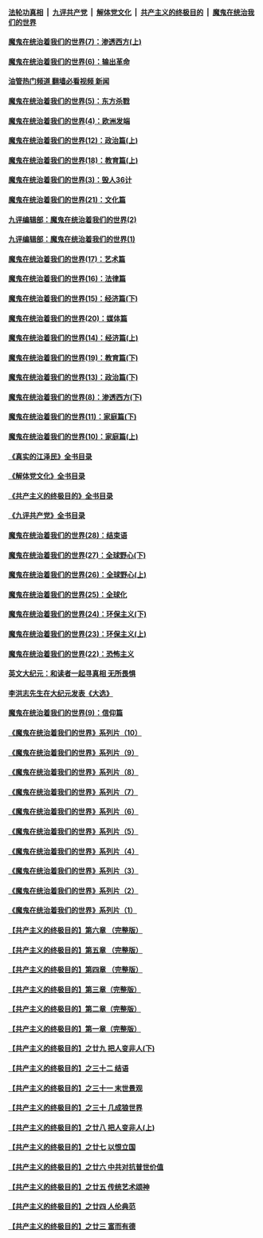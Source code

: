 ####  [法轮功真相](../../../../basic/blob/master/README.md?t=10141131) &nbsp;|&nbsp; [九评共产党](../../../../9ping.md/blob/master/README.md?t=10141131) &nbsp;|&nbsp; [解体党文化](../../../../jtdwh.md/blob/master/README.md?t=10141131)  &nbsp;|&nbsp; [共产主义的终极目的](../../../../gczydzjmd.md/blob/master/README.md?t=10141131) &nbsp;|&nbsp; [魔鬼在统治我们的世界](../../../../mgztzwmdsj.md/blob/master/README.md?t=10141131) 

#### [魔鬼在统治着我们的世界(7)：渗透西方(上)](../pages/nsc422/n10426013.md?t=10141131) 

#### [魔鬼在统治着我们的世界(6)：输出革命](../pages/nsc422/n10421536.md?t=10141131) 

#### [油管热门频道 翻墙必看视频 新闻](http://209.250.226.216:81/youtube.html?10141131)

#### [魔鬼在统治着我们的世界(5)：东方杀戮](../pages/nsc422/n10417707.md?t=10141131) 

#### [魔鬼在统治着我们的世界(4)：欧洲发端](../pages/nsc422/n10414890.md?t=10141131) 

#### [魔鬼在统治着我们的世界(12)：政治篇(上)](../pages/nsc422/n10444576.md?t=10141131) 

#### [魔鬼在统治着我们的世界(18)：教育篇(上)](../pages/nsc422/n10526970.md?t=10141131) 

#### [魔鬼在统治着我们的世界(3)：毁人36计](../pages/nsc422/n10411583.md?t=10141131) 

#### [魔鬼在统治着我们的世界(21)：文化篇](../pages/nsc422/n10597706.md?t=10141131) 

#### [九评编辑部：魔鬼在统治着我们的世界(2)](../pages/nsc422/n10410036.md?t=10141131) 

#### [九评编辑部：魔鬼在统治着我们的世界(1)](../pages/nsc422/n10406825.md?t=10141131) 

#### [魔鬼在统治着我们的世界(17)：艺术篇](../pages/nsc422/n10499093.md?t=10141131) 

#### [魔鬼在统治着我们的世界(16)：法律篇](../pages/nsc422/n10485969.md?t=10141131) 

#### [魔鬼在统治着我们的世界(15)：经济篇(下)](../pages/nsc422/n10469975.md?t=10141131) 

#### [魔鬼在统治着我们的世界(20)：媒体篇](../pages/nsc422/n10586579.md?t=10141131) 

#### [魔鬼在统治着我们的世界(14)：经济篇(上)](../pages/nsc422/n10457370.md?t=10141131) 

#### [魔鬼在统治着我们的世界(19)：教育篇(下)](../pages/nsc422/n10564808.md?t=10141131) 

#### [魔鬼在统治着我们的世界(13)：政治篇(下)](../pages/nsc422/n10448270.md?t=10141131) 

#### [魔鬼在统治着我们的世界(8)：渗透西方(下)](../pages/nsc422/n10429603.md?t=10141131) 

#### [魔鬼在统治着我们的世界(11)：家庭篇(下)](../pages/nsc422/n10440961.md?t=10141131) 

#### [魔鬼在统治着我们的世界(10)：家庭篇(上)](../pages/nsc422/n10435448.md?t=10141131) 

#### [《真实的江泽民》全书目录](../pages/nsc422/n13721399.md?t=10141131) 

#### [《解体党文化》全书目录](../pages/nsc422/n13721157.md?t=10141131) 

#### [《共产主义的终极目的》全书目录](../pages/nsc422/n13721048.md?t=10141131) 

#### [《九评共产党》全书目录](../pages/nsc422/n13708085.md?t=10141131) 

#### [魔鬼在统治着我们的世界(28)：结束语](../pages/nsc422/n10936246.md?t=10141131) 

#### [魔鬼在统治着我们的世界(27)：全球野心(下)](../pages/nsc422/n10928319.md?t=10141131) 

#### [魔鬼在统治着我们的世界(26)：全球野心(上)](../pages/nsc422/n10900318.md?t=10141131) 

#### [魔鬼在统治着我们的世界(25)：全球化](../pages/nsc422/n10788205.md?t=10141131) 

#### [魔鬼在统治着我们的世界(24)：环保主义(下)](../pages/nsc422/n10695307.md?t=10141131) 

#### [魔鬼在统治着我们的世界(23)：环保主义(上)](../pages/nsc422/n10688613.md?t=10141131) 

#### [魔鬼在统治着我们的世界(22)：恐怖主义](../pages/nsc422/n10614727.md?t=10141131) 

#### [英文大纪元：和读者一起寻真相 无所畏惧](../pages/nsc422/n12542027.md?t=10141131) 

#### [李洪志先生在大纪元发表《大选》](../pages/nsc422/n12534746.md?t=10141131) 

#### [魔鬼在统治着我们的世界(9)：信仰篇](../pages/nsc422/n10432159.md?t=10141131) 

#### [《魔鬼在统治着我们的世界》系列片（10）](../pages/nsc422/n12292670.md?t=10141131) 

#### [《魔鬼在统治着我们的世界》系列片（9）](../pages/nsc422/n12290859.md?t=10141131) 

#### [《魔鬼在统治着我们的世界》系列片（8）](../pages/nsc422/n12287445.md?t=10141131) 

#### [《魔鬼在统治着我们的世界》系列片（7）](../pages/nsc422/n12283425.md?t=10141131) 

#### [《魔鬼在统治着我们的世界》系列片（6）](../pages/nsc422/n12282314.md?t=10141131) 

#### [《魔鬼在统治着我们的世界》系列片（5）](../pages/nsc422/n12281419.md?t=10141131) 

#### [《魔鬼在统治着我们的世界》系列片（4）](../pages/nsc422/n12274024.md?t=10141131) 

#### [《魔鬼在统治着我们的世界》系列片（3）](../pages/nsc422/n12271322.md?t=10141131) 

#### [《魔鬼在统治着我们的世界》系列片（2）](../pages/nsc422/n12269049.md?t=10141131) 

#### [《魔鬼在统治着我们的世界》系列片（1）](../pages/nsc422/n12267575.md?t=10141131) 

#### [【共产主义的终极目的】第六章 （完整版）](../pages/nsc422/n11428913.md?t=10141131) 

#### [【共产主义的终极目的】第五章 （完整版）](../pages/nsc422/n11428912.md?t=10141131) 

#### [【共产主义的终极目的】第四章 （完整版）](../pages/nsc422/n11428907.md?t=10141131) 

#### [【共产主义的终极目的】第三章（完整版）](../pages/nsc422/n11428848.md?t=10141131) 

#### [【共产主义的终极目的】第二章（完整版）](../pages/nsc422/n11428831.md?t=10141131) 

#### [【共产主义的终极目的】第一章（完整版）](../pages/nsc422/n11417651.md?t=10141131) 

#### [【共产主义的终极目的】之廿九 把人变非人(下)](../pages/nsc422/n11344140.md?t=10141131) 

#### [【共产主义的终极目的】之三十二 结语](../pages/nsc422/n11360535.md?t=10141131) 

#### [【共产主义的终极目的】之三十一 末世景观](../pages/nsc422/n11351129.md?t=10141131) 

#### [【共产主义的终极目的】之三十 几成狼世界](../pages/nsc422/n11348280.md?t=10141131) 

#### [【共产主义的终极目的】之廿八 把人变非人(上)](../pages/nsc422/n11340492.md?t=10141131) 

#### [【共产主义的终极目的】之廿七 以恨立国](../pages/nsc422/n11336944.md?t=10141131) 

#### [【共产主义的终极目的】之廿六 中共对抗普世价值](../pages/nsc422/n11324785.md?t=10141131) 

#### [【共产主义的终极目的】之廿五 传统艺术颂神](../pages/nsc422/n11296396.md?t=10141131) 

#### [【共产主义的终极目的】之廿四 人伦典范](../pages/nsc422/n11296397.md?t=10141131) 

#### [【共产主义的终极目的】之廿三 富而有德](../pages/nsc422/n11283598.md?t=10141131) 

<img src='http://gfw-breaker.win/goodnews/indexes/nsc422.md' width='0px' height='0px'/>
